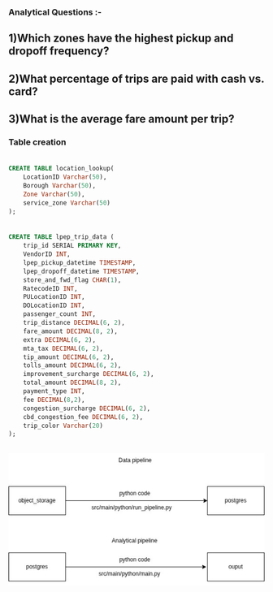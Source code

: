 ### Analytical Questions :- 

## 1)Which zones have the highest pickup and dropoff frequency?
## 2)What percentage of trips are paid with cash vs. card?
## 3)What is the average fare amount per trip?



### Table creation 

```sql

CREATE TABLE location_lookup(
    LocationID Varchar(50),
    Borough Varchar(50),
    Zone Varchar(50),
    service_zone Varchar(50)
);


CREATE TABLE lpep_trip_data (
    trip_id SERIAL PRIMARY KEY,
    VendorID INT,  
    lpep_pickup_datetime TIMESTAMP,
    lpep_dropoff_datetime TIMESTAMP,
    store_and_fwd_flag CHAR(1),  
    RatecodeID INT,              
    PULocationID INT,            
    DOLocationID INT,            
    passenger_count INT,
    trip_distance DECIMAL(6, 2), 
    fare_amount DECIMAL(8, 2),
    extra DECIMAL(6, 2),
    mta_tax DECIMAL(6, 2),
    tip_amount DECIMAL(6, 2),
    tolls_amount DECIMAL(6, 2),
    improvement_surcharge DECIMAL(6, 2),
    total_amount DECIMAL(8, 2),
    payment_type INT,
    fee DECIMAL(8,2),                       
    congestion_surcharge DECIMAL(6, 2),
    cbd_congestion_fee DECIMAL(6, 2),
    trip_color Varchar(20)
);

```

## 

![image](pipeline.jpg)
